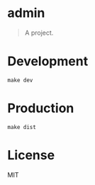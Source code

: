 # admin
> A project.

# Development

```shell
make dev
```

# Production
```
make dist
```

# License
MIT
